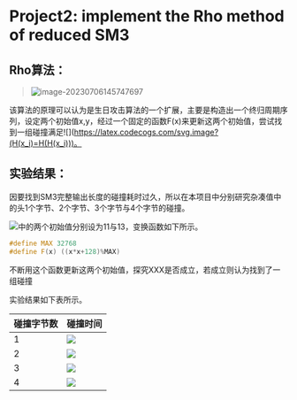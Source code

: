 # Project2: implement the Rho method of reduced SM3

## Rho算法：

> ![image-20230706145747697](C:\Users\Lenovo\AppData\Roaming\Typora\typora-user-images\image-20230706145747697.png)

该算法的原理可以认为是生日攻击算法的一个扩展，主要是构造出一个终归周期序列，设定两个初始值x,y，经过一个固定的函数F(x)来更新这两个初始值，尝试找到一组碰撞满足![](https://latex.codecogs.com/svg.image?(H(x_i)=H(H(x_i)))。



## 实验结果：

因要找到SM3完整输出长度的碰撞耗时过久，所以在本项目中分别研究杂凑值中的头1个字节、2个字节、3个字节与4个字节的碰撞。

![](https://latex.codecogs.com/svg.image?(x,y))中的两个初始值分别设为11与13，变换函数如下所示。
```c++
#define MAX 32768
#define F(x) ((x*x+128)%MAX)
```
不断用这个函数更新这两个初始值，探究XXX是否成立，若成立则认为找到了一组碰撞

实验结果如下表所示。

| 碰撞字节数 | 碰撞时间                                         |
| ---------- | ------------------------------------------------ |
| 1          | ![](https://latex.codecogs.com/svg.image?1453us) |
| 2          | ![](https://latex.codecogs.com/svg.image?1488us) |
| 3          | ![](https://latex.codecogs.com/svg.image?1516us) |
| 4          | ![](https://latex.codecogs.com/svg.image?1723us) |


